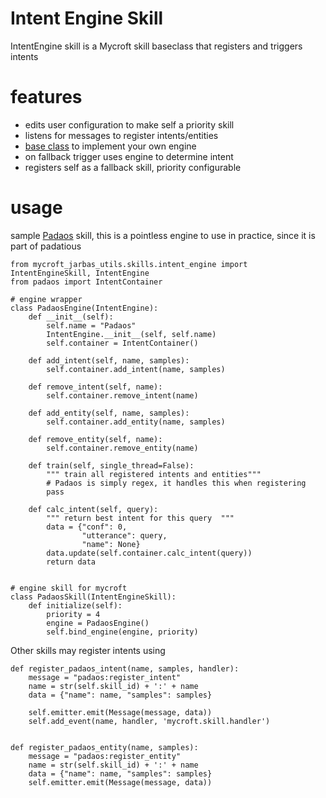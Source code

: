 # Intent Engine Skill

IntentEngine skill is a Mycroft skill baseclass that registers and triggers intents

# features

- edits user configuration to make self a priority skill
- listens for messages to register intents/entities
- [base class]() to implement your own engine
- on fallback trigger uses engine to determine intent
- registers self as a fallback skill, priority configurable

# usage

sample [Padaos](https://github.com/MatthewScholefield/padaos) skill, this is a pointless engine to use in practice, since it is part of padatious

    from mycroft_jarbas_utils.skills.intent_engine import IntentEngineSkill, IntentEngine
    from padaos import IntentContainer
    
    # engine wrapper
    class PadaosEngine(IntentEngine):
        def __init__(self):
            self.name = "Padaos"
            IntentEngine.__init__(self, self.name)
            self.container = IntentContainer()
    
        def add_intent(self, name, samples):
            self.container.add_intent(name, samples)
    
        def remove_intent(self, name):
            self.container.remove_intent(name)
    
        def add_entity(self, name, samples):
            self.container.add_entity(name, samples)
    
        def remove_entity(self, name):
            self.container.remove_entity(name)
    
        def train(self, single_thread=False):
            """ train all registered intents and entities"""
            # Padaos is simply regex, it handles this when registering
            pass
    
        def calc_intent(self, query):
            """ return best intent for this query  """
            data = {"conf": 0,
                    "utterance": query,
                    "name": None}
            data.update(self.container.calc_intent(query))
            return data
    
    
    # engine skill for mycroft
    class PadaosSkill(IntentEngineSkill):
        def initialize(self):
            priority = 4
            engine = PadaosEngine()
            self.bind_engine(engine, priority)
            
            
Other skills may register intents using


    def register_padaos_intent(name, samples, handler):
        message = "padaos:register_intent"
        name = str(self.skill_id) + ':' + name
        data = {"name": name, "samples": samples}
                
        self.emitter.emit(Message(message, data))
        self.add_event(name, handler, 'mycroft.skill.handler')
    
    
    def register_padaos_entity(name, samples):
        message = "padaos:register_entity"
        name = str(self.skill_id) + ':' + name
        data = {"name": name, "samples": samples}
        self.emitter.emit(Message(message, data))